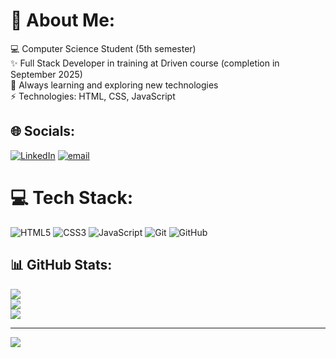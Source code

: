 # 💫 About Me:
💻 Computer Science Student (5th semester) <br>✨ Full Stack Developer in training at Driven course (completion in September 2025) <br>🚀 Always learning and exploring new technologies <br>⚡️ Technologies: HTML, CSS, JavaScript


## 🌐 Socials:
[![LinkedIn](https://img.shields.io/badge/LinkedIn-%230077B5.svg?logo=linkedin&logoColor=white)](https://linkedin.com/in/www.linkedin.com/in/ana-carolina-de-jesus-fonseca-cardoso-aa5771357) [![email](https://img.shields.io/badge/Email-D14836?logo=gmail&logoColor=white)](mailto:dev.carolfons@gmail.com) 

# 💻 Tech Stack:
![HTML5](https://img.shields.io/badge/html5-%23E34F26.svg?style=for-the-badge&logo=html5&logoColor=white) ![CSS3](https://img.shields.io/badge/css3-%231572B6.svg?style=for-the-badge&logo=css3&logoColor=white) ![JavaScript](https://img.shields.io/badge/javascript-%23323330.svg?style=for-the-badge&logo=javascript&logoColor=%23F7DF1E)  ![Git](https://img.shields.io/badge/git-%23F05033.svg?style=for-the-badge&logo=git&logoColor=white) ![GitHub](https://img.shields.io/badge/github-%23121011.svg?style=for-the-badge&logo=github&logoColor=white)
## 📊 GitHub Stats:
![](https://github-readme-stats.vercel.app/api?username=carolfonsdev&theme=dark&hide_border=false&include_all_commits=false&count_private=false)<br/>
![](https://nirzak-streak-stats.vercel.app/?user=carolfonsdev&theme=dark&hide_border=false)<br/>
![](https://github-readme-stats.vercel.app/api/top-langs/?username=carolfonsdev&theme=dark&hide_border=false&include_all_commits=false&count_private=false&layout=compact)

---
[![](https://visitcount.itsvg.in/api?id=carolfonsdev&icon=0&color=0)](https://visitcount.itsvg.in)

<!-- Proudly created with GPRM ( https://gprm.itsvg.in ) -->
